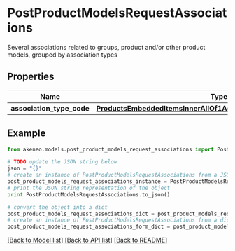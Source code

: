 # PostProductModelsRequestAssociations

Several associations related to groups, product and/or other product models, grouped by association types

## Properties
Name | Type | Description | Notes
------------ | ------------- | ------------- | -------------
**association_type_code** | [**ProductsEmbeddedItemsInnerAllOf1AssociationsAssociationTypeCode**](ProductsEmbeddedItemsInnerAllOf1AssociationsAssociationTypeCode.md) |  | [optional] 

## Example

```python
from akeneo.models.post_product_models_request_associations import PostProductModelsRequestAssociations

# TODO update the JSON string below
json = "{}"
# create an instance of PostProductModelsRequestAssociations from a JSON string
post_product_models_request_associations_instance = PostProductModelsRequestAssociations.from_json(json)
# print the JSON string representation of the object
print PostProductModelsRequestAssociations.to_json()

# convert the object into a dict
post_product_models_request_associations_dict = post_product_models_request_associations_instance.to_dict()
# create an instance of PostProductModelsRequestAssociations from a dict
post_product_models_request_associations_form_dict = post_product_models_request_associations.from_dict(post_product_models_request_associations_dict)
```
[[Back to Model list]](../README.md#documentation-for-models) [[Back to API list]](../README.md#documentation-for-api-endpoints) [[Back to README]](../README.md)


